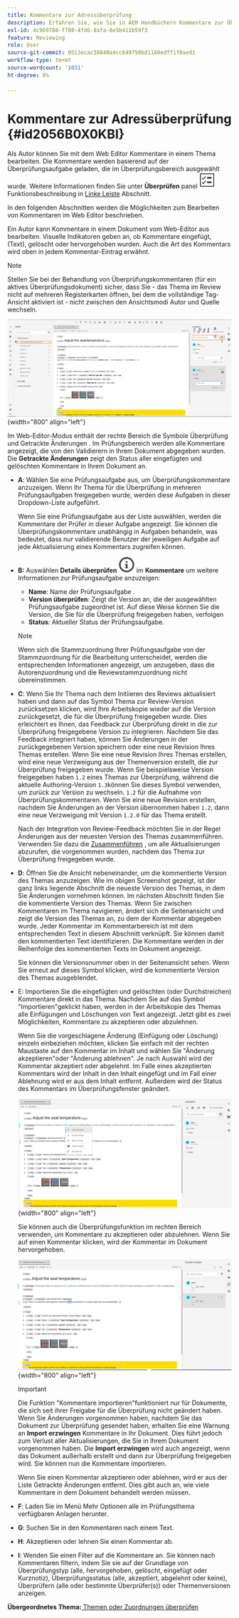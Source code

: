 ```yaml
---
title: Kommentare zur Adressüberprüfung
description: Erfahren Sie, wie Sie in AEM Handbüchern Kommentare zur Überprüfung als Autor bearbeiten können. Hier erfahren Sie, wie Autoren Kommentare in einem Dokument bearbeiten, filtern, akzeptieren oder ablehnen können.
exl-id: 4c969788-f700-4fd6-8afa-8e5b411b59f3
feature: Reviewing
role: User
source-git-commit: 0513ecac38840a4cc649758bd1180edff1f8aed1
workflow-type: tm+mt
source-wordcount: '1031'
ht-degree: 0%

---
```


# Kommentare zur Adressüberprüfung {#id2056B0X0KBI}


Als Autor können Sie mit dem Web Editor Kommentare in einem Thema bearbeiten. Die Kommentare werden basierend auf der Überprüfungsaufgabe geladen, die im Überprüfungsbereich ausgewählt wurde. Weitere Informationen finden Sie unter **Überprüfen** panel ![](images/active-review-tasklist-icon.svg) Funktionsbeschreibung in [Linke Leiste](../user-guide/web-editor-features.md#id2051EA0M0HS) Abschnitt.

In den folgenden Abschnitten werden die Möglichkeiten zum Bearbeiten von Kommentaren im Web Editor beschrieben.

Ein Autor kann Kommentare in einem Dokument vom Web-Editor aus bearbeiten. Visuelle Indikatoren geben an, ob Kommentare eingefügt, \(Text\), gelöscht oder hervorgehoben wurden. Auch die Art des Kommentars wird oben in jedem Kommentar-Eintrag erwähnt.

>[!NOTE]
>
> Stellen Sie bei der Behandlung von Überprüfungskommentaren \(für ein aktives Überprüfungsdokument\) sicher, dass Sie - das Thema im Review nicht auf mehreren Registerkarten öffnen, bei dem die vollständige Tag-Ansicht aktiviert ist - nicht zwischen den Ansichtsmodi Autor und Quelle wechseln.

![](images/comments-page-web-editor_cs.png){width="800" align="left"}

Im Web-Editor-Modus enthält der rechte Bereich die Symbole Überprüfung und Getrackte Änderungen . Im Prüfungsbereich werden alle Kommentare angezeigt, die von den Validierern in Ihrem Dokument abgegeben wurden. Die **Getrackte Änderungen** zeigt den Status aller eingefügten und gelöschten Kommentare in Ihrem Dokument an.

- **A**: Wählen Sie eine Prüfungsaufgabe aus, um Überprüfungskommentare anzuzeigen. Wenn Ihr Thema für die Überprüfung in mehreren Prüfungsaufgaben freigegeben wurde, werden diese Aufgaben in dieser Dropdown-Liste aufgeführt.

  Wenn Sie eine Prüfungsaufgabe aus der Liste auswählen, werden die Kommentare der Prüfer in dieser Aufgabe angezeigt. Sie können die Überprüfungskommentare unabhängig in Aufgaben behandeln, was bedeutet, dass nur validierende Benutzer der jeweiligen Aufgabe auf jede Aktualisierung eines Kommentars zugreifen können.

- **B:**  Auswählen **Details überprüfen** ![](images/active-review-info-icon.svg) im **Kommentare** um weitere Informationen zur Prüfungsaufgabe anzuzeigen:

   - **Name**: Name der Prüfungsaufgabe .
   - **Version überprüfen**: Zeigt die Version an, die der ausgewählten Prüfungsaufgabe zugeordnet ist. Auf diese Weise können Sie die Version, die Sie für die Überprüfung freigegeben haben, verfolgen
   - **Status**: Aktueller Status der Prüfungsaufgabe.

  >[!NOTE]
  >
  > Wenn sich die Stammzuordnung Ihrer Prüfungsaufgabe von der Stammzuordnung für die Bearbeitung unterscheidet, werden die entsprechenden Informationen angezeigt, um anzugeben, dass die Autorenzuordnung und die Reviewstammzuordnung nicht übereinstimmen.

- **C**: Wenn Sie Ihr Thema nach dem Initiieren des Reviews aktualisiert haben und dann auf das Symbol Thema zur Review-Version zurücksetzen klicken, wird Ihre Arbeitskopie wieder auf die Version zurückgesetzt, die für die Überprüfung freigegeben wurde. Dies erleichtert es Ihnen, das Feedback zur Überprüfung direkt in die zur Überprüfung freigegebene Version zu integrieren. Nachdem Sie das Feedback integriert haben, können Sie Änderungen in der zurückgegebenen Version speichern oder eine neue Revision Ihres Themas erstellen. Wenn Sie eine neue Revision Ihres Themas erstellen, wird eine neue Verzweigung aus der Themenversion erstellt, die zur Überprüfung freigegeben wurde. Wenn Sie beispielsweise Version freigegeben haben `1.2` eines Themas zur Überprüfung, während die aktuelle Authoring-Version `1.3`können Sie dieses Symbol verwenden, um zurück zur Version zu wechseln. `1.2` für die Aufnahme von Überprüfungskommentaren. Wenn Sie eine neue Revision erstellen, nachdem Sie Änderungen an der Version übernommen haben `1.2`, dann eine neue Verzweigung mit Version `1.2.0` für das Thema erstellt.

  Nach der Integration von Review-Feedback möchten Sie in der Regel Änderungen aus der neuesten Version des Themas zusammenführen. Verwenden Sie dazu die [Zusammenführen](web-editor-features.md#id205DF04E0HS) , um alle Aktualisierungen abzurufen, die vorgenommen wurden, nachdem das Thema zur Überprüfung freigegeben wurde.

- **D**: Öffnen Sie die Ansicht nebeneinander, um die kommentierte Version des Themas anzuzeigen. Wie im obigen Screenshot gezeigt, ist der ganz links liegende Abschnitt die neueste Version des Themas, in dem Sie Änderungen vornehmen können. Im nächsten Abschnitt finden Sie die kommentierte Version des Themas. Wenn Sie zwischen Kommentaren im Thema navigieren, ändert sich die Seitenansicht und zeigt die Version des Themas an, zu dem der Kommentar abgegeben wurde. Jeder Kommentar im Kommentarbereich ist mit dem entsprechenden Text in diesem Abschnitt verknüpft. Sie können damit den kommentierten Text identifizieren. Die Kommentare werden in der Reihenfolge des kommentierten Texts im Dokument angezeigt.

  Sie können die Versionsnummer oben in der Seitenansicht sehen. Wenn Sie erneut auf dieses Symbol klicken, wird die kommentierte Version des Themas ausgeblendet.

- E: Importieren Sie die eingefügten und gelöschten \(oder Durchstreichen\) Kommentare direkt in das Thema. Nachdem Sie auf das Symbol &quot;Importieren&quot;geklickt haben, werden in der Arbeitskopie des Themas alle Einfügungen und Löschungen von Text angezeigt. Jetzt gibt es zwei Möglichkeiten, Kommentare zu akzeptieren oder abzulehnen.

  Wenn Sie die vorgeschlagene Änderung \(Einfügung oder Löschung\) einzeln einbeziehen möchten, klicken Sie einfach mit der rechten Maustaste auf den Kommentar im Inhalt und wählen Sie &quot;Änderung akzeptieren&quot;oder &quot;Änderung ablehnen&quot;. Je nach Auswahl wird der Kommentar akzeptiert oder abgelehnt. Im Falle eines akzeptierten Kommentars wird der Inhalt in den Inhalt eingefügt und im Fall einer Ablehnung wird er aus dem Inhalt entfernt. Außerdem wird der Status des Kommentars im Überprüfungsfenster geändert.

  ![](images/import-comment-accept-web-editor_cs.png){width="800" align="left"}

  Sie können auch die Überprüfungsfunktion im rechten Bereich verwenden, um Kommentare zu akzeptieren oder abzulehnen. Wenn Sie auf einen Kommentar klicken, wird der Kommentar im Dokument hervorgehoben.

  ![](images/changes-tab_cs.png){width="800" align="left"}

  >[!IMPORTANT]
  >
  > Die Funktion &quot;Kommentare importieren&quot;funktioniert nur für Dokumente, die sich seit ihrer Freigabe für die Überprüfung nicht geändert haben. Wenn Sie Änderungen vorgenommen haben, nachdem Sie das Dokument zur Überprüfung gesendet haben, erhalten Sie eine Warnung an **Import erzwingen** Kommentare in Ihr Dokument. Dies führt jedoch zum Verlust aller Aktualisierungen, die Sie in Ihrem Dokument vorgenommen haben. Die **Import erzwingen** wird auch angezeigt, wenn das Dokument außerhalb erstellt und dann zur Überprüfung freigegeben wird. Sie können nun die Kommentare importieren.

  Wenn Sie einen Kommentar akzeptieren oder ablehnen, wird er aus der Liste Getrackte Änderungen entfernt. Dies gibt auch an, wie viele Kommentare in dem Dokument behandelt werden müssen.

- **F**: Laden Sie im Menü Mehr Optionen alle im Prüfungsthema verfügbaren Anlagen herunter.
- **G**: Suchen Sie in den Kommentaren nach einem Text.
- **H**: Akzeptieren oder lehnen Sie einen Kommentar ab.

- **I**: Wenden Sie einen Filter auf die Kommentare an. Sie können nach Kommentaren filtern, indem Sie sie auf der Grundlage von Überprüfungstyp \(alle, hervorgehoben, gelöscht, eingefügt oder Kurznotiz\), Überprüfungsstatus \(alle, akzeptiert, abgelehnt oder keine\), Überprüfern \(alle oder bestimmte Überprüfer\(s\)\) oder Themenversionen anzeigen.


**Übergeordnetes Thema:**[ Themen oder Zuordnungen überprüfen](review.md)
